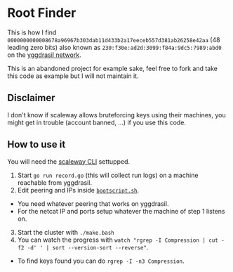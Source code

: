 # Root Finder

This is how I find `0000000000008678a96967b303dab11d433b2a17eeceb557d381ab26258e42aa` (48 leading zero bits) also known as `230:f30e:ad2d:3099:f84a:9dc5:7989:abd0` on the [yggdrasil network](https://yggdrasil-network.github.io/).

This is an abandoned project for example sake, feel free to fork and take this code as example but I will not maintain it.

## Disclaimer

I don't know if scaleway allows bruteforcing keys using their machines, you might get in trouble (account banned, ...) if you use this code.

## How to use it

You will need the [scaleway CLI](https://github.com/scaleway/scaleway-cli) settupped.

1. Start `go run record.go` (this will collect run logs) on a machine reachable from yggdrasil.
2. Edit peering and IPs inside [`bootscript.sh`](./bootscript.sh).
  - You need whatever peering that works on yggdrasil.
  - For the netcat IP and ports setup whatever the machine of step 1 listens on.
3. Start the cluster with `./make.bash`
4. You can watch the progress with `watch "rgrep -I Compression | cut -f2 -d' ' | sort --version-sort --reverse"`.
  - To find keys found you can do `rgrep -I -n3 Compression`.
